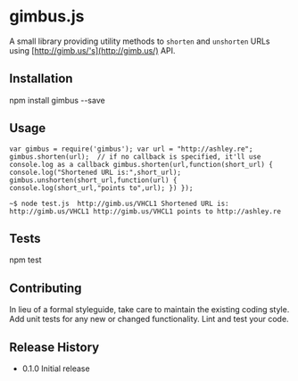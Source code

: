 gimbus.js
=========

A small library providing utility methods to `shorten` and `unshorten` URLs using [http://gimb.us/'s](http://gimb.us/) API.

## Installation

  npm install gimbus --save

## Usage

  `var gimbus = require('gimbus');
  var url = "http://ashley.re";
  gimbus.shorten(url);  // if no callback is specified, it'll use console.log as a callback
  gimbus.shorten(url,function(short_url) {
  	console.log("Shortened URL is:",short_url);
  	gimbus.unshorten(short_url,function(url) {
  		console.log(short_url,"points to",url);
  	})
  });`

  `~$ node test.js 
  http://gimb.us/VHCL1
  Shortened URL is: http://gimb.us/VHCL1
  http://gimb.us/VHCL1 points to http://ashley.re`

## Tests

  npm test

## Contributing

In lieu of a formal styleguide, take care to maintain the existing coding style.
Add unit tests for any new or changed functionality. Lint and test your code.

## Release History

* 0.1.0 Initial release